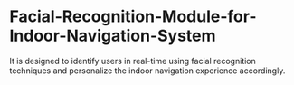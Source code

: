 # Facial-Recognition-Module-for-Indoor-Navigation-System
It is designed to identify users in real-time using facial recognition techniques and personalize the indoor navigation experience accordingly.
